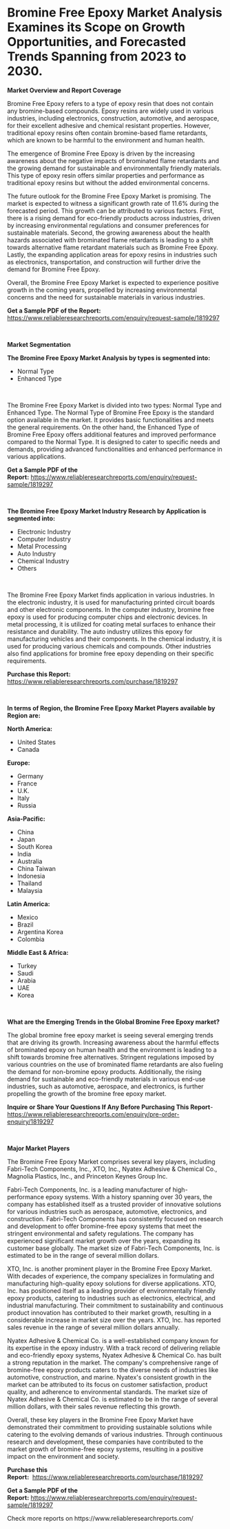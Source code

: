 <p><h1>Bromine Free Epoxy Market Analysis Examines its Scope on Growth Opportunities, and Forecasted Trends Spanning from 2023 to 2030.</h1></p><p><strong>Market Overview and Report Coverage</strong></p>
<p><p>Bromine Free Epoxy refers to a type of epoxy resin that does not contain any bromine-based compounds. Epoxy resins are widely used in various industries, including electronics, construction, automotive, and aerospace, for their excellent adhesive and chemical resistant properties. However, traditional epoxy resins often contain bromine-based flame retardants, which are known to be harmful to the environment and human health.</p><p>The emergence of Bromine Free Epoxy is driven by the increasing awareness about the negative impacts of brominated flame retardants and the growing demand for sustainable and environmentally friendly materials. This type of epoxy resin offers similar properties and performance as traditional epoxy resins but without the added environmental concerns.</p><p>The future outlook for the Bromine Free Epoxy Market is promising. The market is expected to witness a significant growth rate of 11.6% during the forecasted period. This growth can be attributed to various factors. First, there is a rising demand for eco-friendly products across industries, driven by increasing environmental regulations and consumer preferences for sustainable materials. Second, the growing awareness about the health hazards associated with brominated flame retardants is leading to a shift towards alternative flame retardant materials such as Bromine Free Epoxy. Lastly, the expanding application areas for epoxy resins in industries such as electronics, transportation, and construction will further drive the demand for Bromine Free Epoxy.</p><p>Overall, the Bromine Free Epoxy Market is expected to experience positive growth in the coming years, propelled by increasing environmental concerns and the need for sustainable materials in various industries.</p></p>
<p><strong>Get a Sample PDF of the Report:</strong> <a href="https://www.reliableresearchreports.com/enquiry/request-sample/1819297">https://www.reliableresearchreports.com/enquiry/request-sample/1819297</a></p>
<p>&nbsp;</p>
<p><strong>Market Segmentation</strong></p>
<p><strong>The Bromine Free Epoxy Market Analysis by types is segmented into:</strong></p>
<p><ul><li>Normal Type</li><li>Enhanced Type</li></ul></p>
<p>&nbsp;</p>
<p><p>The Bromine Free Epoxy Market is divided into two types: Normal Type and Enhanced Type. The Normal Type of Bromine Free Epoxy is the standard option available in the market. It provides basic functionalities and meets the general requirements. On the other hand, the Enhanced Type of Bromine Free Epoxy offers additional features and improved performance compared to the Normal Type. It is designed to cater to specific needs and demands, providing advanced functionalities and enhanced performance in various applications.</p></p>
<p><strong>Get a Sample PDF of the Report:</strong>&nbsp;<a href="https://www.reliableresearchreports.com/enquiry/request-sample/1819297">https://www.reliableresearchreports.com/enquiry/request-sample/1819297</a></p>
<p>&nbsp;</p>
<p><strong>The Bromine Free Epoxy Market Industry Research by Application is segmented into:</strong></p>
<p><ul><li>Electronic Industry</li><li>Computer Industry</li><li>Metal Processing</li><li>Auto Industry</li><li>Chemical Industry</li><li>Others</li></ul></p>
<p>&nbsp;</p>
<p><p>The Bromine Free Epoxy Market finds application in various industries. In the electronic industry, it is used for manufacturing printed circuit boards and other electronic components. In the computer industry, bromine free epoxy is used for producing computer chips and electronic devices. In metal processing, it is utilized for coating metal surfaces to enhance their resistance and durability. The auto industry utilizes this epoxy for manufacturing vehicles and their components. In the chemical industry, it is used for producing various chemicals and compounds. Other industries also find applications for bromine free epoxy depending on their specific requirements.</p></p>
<p><strong>Purchase this Report:</strong>&nbsp; <a href="https://www.reliableresearchreports.com/purchase/1819297">https://www.reliableresearchreports.com/purchase/1819297</a></p>
<p>&nbsp;</p>
<p><strong>In terms of Region, the Bromine Free Epoxy Market Players available by Region are:</strong></p>
<p>
    <p> <strong> North America: </strong>
        <ul>
            <li>United States</li>
            <li>Canada</li>
        </ul>
        </p> 
    <p> <strong> Europe: </strong>
        <ul>
            <li>Germany</li>
            <li>France</li>
            <li>U.K.</li>
            <li>Italy</li>
            <li>Russia</li>
        </ul>
        </p> 
    <p> <strong> Asia-Pacific: </strong>
        <ul>
            <li>China</li>
            <li>Japan</li>
            <li>South Korea</li>
            <li>India</li>
            <li>Australia</li>
            <li>China Taiwan</li>
            <li>Indonesia</li>
            <li>Thailand</li>
            <li>Malaysia</li>
        </ul>
        </p> 
    <p> <strong> Latin America: </strong>
        <ul>
            <li>Mexico</li>
            <li>Brazil</li>
            <li>Argentina Korea</li>
            <li>Colombia</li>
        </ul>
        </p> 
    <p> <strong> Middle East & Africa: </strong>
        <ul>
            <li>Turkey</li>
            <li>Saudi</li>
            <li>Arabia</li>
            <li>UAE</li>
            <li>Korea</li>
        </ul>
    </p>
    </p>
<p>&nbsp;</p>
<p><strong>What are the Emerging Trends in the Global Bromine Free Epoxy market?</strong></p>
<p><p>The global bromine free epoxy market is seeing several emerging trends that are driving its growth. Increasing awareness about the harmful effects of brominated epoxy on human health and the environment is leading to a shift towards bromine free alternatives. Stringent regulations imposed by various countries on the use of brominated flame retardants are also fueling the demand for non-bromine epoxy products. Additionally, the rising demand for sustainable and eco-friendly materials in various end-use industries, such as automotive, aerospace, and electronics, is further propelling the growth of the bromine free epoxy market.</p></p>
<p><strong>Inquire or Share Your Questions If Any Before Purchasing This Report</strong>- <a href="https://www.reliableresearchreports.com/enquiry/pre-order-enquiry/1819297">https://www.reliableresearchreports.com/enquiry/pre-order-enquiry/1819297</a></p>
<p>&nbsp;</p>
<p><strong>Major Market Players</strong></p>
<p><p>The Bromine Free Epoxy Market comprises several key players, including Fabri-Tech Components, Inc., XTO, Inc., Nyatex Adhesive & Chemical Co., Magnolia Plastics, Inc., and Princeton Keynes Group Inc.</p><p>Fabri-Tech Components, Inc. is a leading manufacturer of high-performance epoxy systems. With a history spanning over 30 years, the company has established itself as a trusted provider of innovative solutions for various industries such as aerospace, automotive, electronics, and construction. Fabri-Tech Components has consistently focused on research and development to offer bromine-free epoxy systems that meet the stringent environmental and safety regulations. The company has experienced significant market growth over the years, expanding its customer base globally. The market size of Fabri-Tech Components, Inc. is estimated to be in the range of several million dollars.</p><p>XTO, Inc. is another prominent player in the Bromine Free Epoxy Market. With decades of experience, the company specializes in formulating and manufacturing high-quality epoxy solutions for diverse applications. XTO, Inc. has positioned itself as a leading provider of environmentally friendly epoxy products, catering to industries such as electronics, electrical, and industrial manufacturing. Their commitment to sustainability and continuous product innovation has contributed to their market growth, resulting in a considerable increase in market size over the years. XTO, Inc. has reported sales revenue in the range of several million dollars annually.</p><p>Nyatex Adhesive & Chemical Co. is a well-established company known for its expertise in the epoxy industry. With a track record of delivering reliable and eco-friendly epoxy systems, Nyatex Adhesive & Chemical Co. has built a strong reputation in the market. The company's comprehensive range of bromine-free epoxy products caters to the diverse needs of industries like automotive, construction, and marine. Nyatex's consistent growth in the market can be attributed to its focus on customer satisfaction, product quality, and adherence to environmental standards. The market size of Nyatex Adhesive & Chemical Co. is estimated to be in the range of several million dollars, with their sales revenue reflecting this growth.</p><p>Overall, these key players in the Bromine Free Epoxy Market have demonstrated their commitment to providing sustainable solutions while catering to the evolving demands of various industries. Through continuous research and development, these companies have contributed to the market growth of bromine-free epoxy systems, resulting in a positive impact on the environment and society.</p></p>
<p><strong>Purchase this Report:</strong>&nbsp;&nbsp;<a href="https://www.reliableresearchreports.com/purchase/1819297">https://www.reliableresearchreports.com/purchase/1819297</a></p>
<p></p>
<p><strong>Get a Sample PDF of the Report:</strong>&nbsp;<a href="https://www.reliableresearchreports.com/enquiry/request-sample/1819297">https://www.reliableresearchreports.com/enquiry/request-sample/1819297</a></p>
<p>Check more reports on https://www.reliableresearchreports.com/</p>